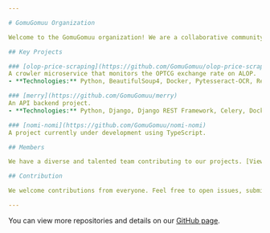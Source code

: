 ```yaml
---

# GomuGomuu Organization

Welcome to the GomuGomuu organization! We are a collaborative community focused on developing innovative projects using various technologies.

## Key Projects

### [olop-price-scraping](https://github.com/GomuGomuu/olop-price-scraping)
A crowler microservice that monitors the OPTCG exchange rate on ALOP.
- **Technologies:** Python, BeautifulSoup4, Docker, Pytesseract-OCR, Redis, Selenium

### [merry](https://github.com/GomuGomuu/merry)
An API backend project.
- **Technologies:** Python, Django, Django REST Framework, Celery, Docker, Flower, Redis

### [nomi-nomi](https://github.com/GomuGomuu/nomi-nomi)
A project currently under development using TypeScript.

## Members

We have a diverse and talented team contributing to our projects. [View all members](https://github.com/orgs/GomuGomuu/people).

## Contribution

We welcome contributions from everyone. Feel free to open issues, submit pull requests, or join discussions.

---
```


You can view more repositories and details on our [GitHub page](https://github.com/GomuGomuu).
